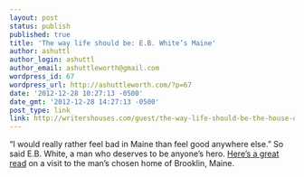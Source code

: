 ```yaml
---
layout: post
status: publish
published: true
title: 'The way life should be: E.B. White’s Maine'
author: ashuttl
author_login: ashuttl
author_email: ashuttleworth@gmail.com
wordpress_id: 67
wordpress_url: http://ashuttleworth.com/?p=67
date: '2012-12-28 10:27:13 -0500'
date_gmt: '2012-12-28 14:27:13 -0500'
post_type: link
link: http://writershouses.com/guest/the-way-life-should-be-the-house-of-e-b-white
---
```

“I would really rather feel bad in Maine than feel good anywhere else.” So said E.B. White, a man who deserves to be anyone’s hero. [Here’s a great read](http://writershouses.com/guest/the-way-life-should-be-the-house-of-e-b-white) on a visit to the man’s chosen home of Brooklin, Maine.

